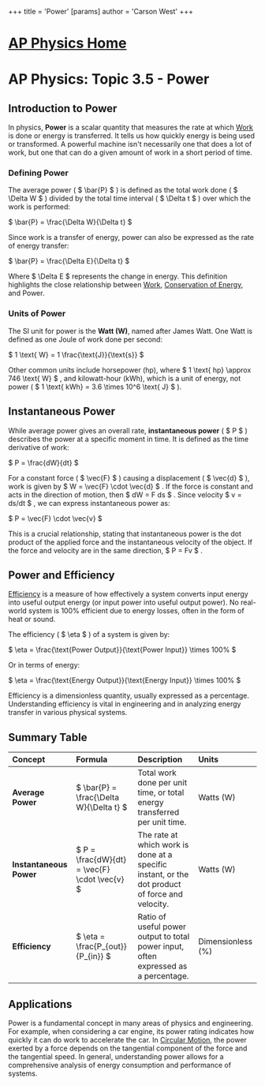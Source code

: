 +++
 title = 'Power'
[params]
	author = 'Carson West'
+++
# [AP Physics Home](./../ap-physics-home/)
# AP Physics: Topic 3.5 - Power

## Introduction to Power

In physics, **Power** is a scalar quantity that measures the rate at which [Work](./../work/) is done or energy is transferred. It tells us how quickly energy is being used or transformed. A powerful machine isn't necessarily one that does a lot of work, but one that can do a given amount of work in a short period of time.

### Defining Power

The average power ( $ \bar{P} $ ) is defined as the total work done ( $ \Delta W $ ) divided by the total time interval ( $ \Delta t $ ) over which the work is performed:

 $ 
\bar{P} = \frac{\Delta W}{\Delta t}
 $ 

Since work is a transfer of energy, power can also be expressed as the rate of energy transfer:

 $ 
\bar{P} = \frac{\Delta E}{\Delta t}
 $ 

Where  $ \Delta E $  represents the change in energy. This definition highlights the close relationship between [Work](./../work/), [Conservation of Energy](./../conservation-of-energy/), and Power.

### Units of Power

The SI unit for power is the **Watt (W)**, named after James Watt.
One Watt is defined as one Joule of work done per second:

 $ 
1 \text{ W} = 1 \frac{\text{J}}{\text{s}}
 $ 

Other common units include horsepower (hp), where  $ 1 \text{ hp} \approx 746 \text{ W} $ , and kilowatt-hour (kWh), which is a unit of energy, not power ( $ 1 \text{ kWh} = 3.6 \times 10^6 \text{ J} $ ).

## Instantaneous Power

While average power gives an overall rate, **instantaneous power** ( $ P $ ) describes the power at a specific moment in time. It is defined as the time derivative of work:

 $ 
P = \frac{dW}{dt}
 $ 

For a constant force ( $ \vec{F} $ ) causing a displacement ( $ \vec{d} $ ), work is given by  $ W = \vec{F} \cdot \vec{d} $ . If the force is constant and acts in the direction of motion, then  $ dW = F ds $ . Since velocity  $ v = ds/dt $ , we can express instantaneous power as:

 $ 
P = \vec{F} \cdot \vec{v}
 $ 

This is a crucial relationship, stating that instantaneous power is the dot product of the applied force and the instantaneous velocity of the object. If the force and velocity are in the same direction,  $ P = Fv $ .

## Power and Efficiency

[Efficiency](./../efficiency/) is a measure of how effectively a system converts input energy into useful output energy (or input power into useful output power). No real-world system is 100% efficient due to energy losses, often in the form of heat or sound.

The efficiency ( $ \eta $ ) of a system is given by:

 $ 
\eta = \frac{\text{Power Output}}{\text{Power Input}} \times 100\%
 $ 

Or in terms of energy:

 $ 
\eta = \frac{\text{Energy Output}}{\text{Energy Input}} \times 100\%
 $ 

Efficiency is a dimensionless quantity, usually expressed as a percentage. Understanding efficiency is vital in engineering and in analyzing energy transfer in various physical systems.

## Summary Table

| Concept           | Formula                               | Description                                                                                             | Units           |
| :---------------- | :------------------------------------ | :------------------------------------------------------------------------------------------------------ | :-------------- |
| **Average Power** |  $ \bar{P} = \frac{\Delta W}{\Delta t} $  | Total work done per unit time, or total energy transferred per unit time.                               | Watts (W)       |
| **Instantaneous Power** |  $ P = \frac{dW}{dt} = \vec{F} \cdot \vec{v} $  | The rate at which work is done at a specific instant, or the dot product of force and velocity. | Watts (W)       |
| **Efficiency**    |  $ \eta = \frac{P_{out}}{P_{in}} $        | Ratio of useful power output to total power input, often expressed as a percentage.                     | Dimensionless (%) |

## Applications

Power is a fundamental concept in many areas of physics and engineering. For example, when considering a car engine, its power rating indicates how quickly it can do work to accelerate the car. In [Circular Motion](./../circular-motion/), the power exerted by a force depends on the tangential component of the force and the tangential speed. In general, understanding power allows for a comprehensive analysis of energy consumption and performance of systems.